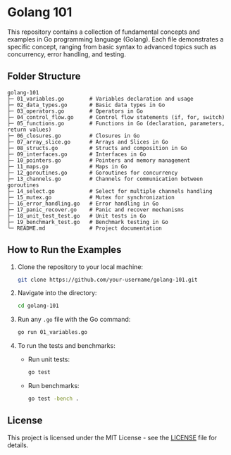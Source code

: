 # Golang 101

This repository contains a collection of fundamental concepts and examples in Go programming language (Golang). Each file demonstrates a specific concept, ranging from basic syntax to advanced topics such as concurrency, error handling, and testing.

## Folder Structure

```
golang-101
├─ 01_variables.go        # Variables declaration and usage
├─ 02_data_types.go       # Basic data types in Go
├─ 03_operators.go        # Operators in Go
├─ 04_control_flow.go     # Control flow statements (if, for, switch)
├─ 05_functions.go        # Functions in Go (declaration, parameters, return values)
├─ 06_closures.go         # Closures in Go
├─ 07_array_slice.go      # Arrays and Slices in Go
├─ 08_structs.go          # Structs and composition in Go
├─ 09_interfaces.go       # Interfaces in Go
├─ 10_pointers.go         # Pointers and memory management
├─ 11_maps.go             # Maps in Go
├─ 12_goroutines.go       # Goroutines for concurrency
├─ 13_channels.go         # Channels for communication between goroutines
├─ 14_select.go           # Select for multiple channels handling
├─ 15_mutex.go            # Mutex for synchronization
├─ 16_error_handling.go   # Error handling in Go
├─ 17_panic_recover.go    # Panic and recover mechanisms
├─ 18_unit_test_test.go   # Unit tests in Go
├─ 19_benchmark_test.go   # Benchmark testing in Go
└─ README.md              # Project documentation
```

## How to Run the Examples

1. Clone the repository to your local machine:

   ```bash
   git clone https://github.com/your-username/golang-101.git
   ```

2. Navigate into the directory:

   ```bash
   cd golang-101
   ```

3. Run any `.go` file with the Go command:

   ```bash
   go run 01_variables.go
   ```

4. To run the tests and benchmarks:

   - Run unit tests:

     ```bash
     go test
     ```

   - Run benchmarks:

     ```bash
     go test -bench .
     ```

## License

This project is licensed under the MIT License - see the [LICENSE](LICENSE) file for details.
